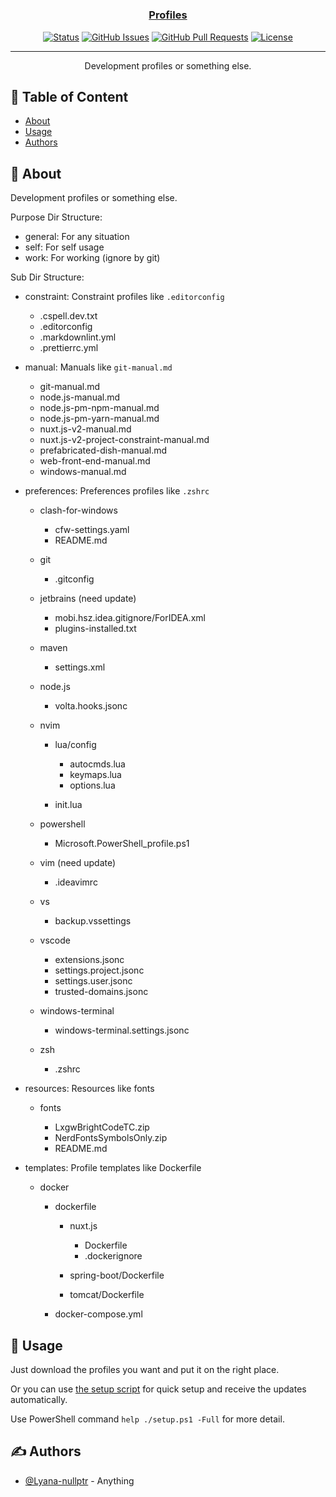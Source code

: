 <h1 align="center">
  <a href="https://github.com/Lyana-nullptr/profiles" rel="noopener">
</h1>

<h3 align="center">Profiles</h3>

<div align="center">

[![Status](https://img.shields.io/badge/status-active-success.svg)](.)
[![GitHub Issues](https://img.shields.io/github/issues/Lyana-nullptr/profiles.svg)](https://github.com/Lyana-nullptr/profiles/issues)
[![GitHub Pull Requests](https://img.shields.io/github/issues-pr/Lyana-nullptr/profiles.svg)](https://github.com/Lyana-nullptr/profiles/pulls)
[![License](https://img.shields.io/badge/license-MIT-blue.svg)](/LICENSE)

</div>

---

<p align="center"> Development profiles or something else.
    <br>
</p>

## 📝 Table of Content

- [About](#about)
- [Usage](#usage)
- [Authors](#authors)

## 🧐 About <a name="about"></a>

Development profiles or something else.

Purpose Dir Structure:

- general: For any situation
- self: For self usage
- work: For working (ignore by git)

Sub Dir Structure:

- constraint: Constraint profiles like `.editorconfig`

  - .cspell.dev.txt
  - .editorconfig
  - .markdownlint.yml
  - .prettierrc.yml

- manual: Manuals like `git-manual.md`

  - git-manual.md
  - node.js-manual.md
  - node.js-pm-npm-manual.md
  - node.js-pm-yarn-manual.md
  - nuxt.js-v2-manual.md
  - nuxt.js-v2-project-constraint-manual.md
  - prefabricated-dish-manual.md
  - web-front-end-manual.md
  - windows-manual.md

- preferences: Preferences profiles like `.zshrc`

  - clash-for-windows

    - cfw-settings.yaml
    - README.md

  - git

    - .gitconfig

  - jetbrains (need update)

    - mobi.hsz.idea.gitignore/ForIDEA.xml
    - plugins-installed.txt

  - maven

    - settings.xml

  - node.js

    - volta.hooks.jsonc

  - nvim

    - lua/config

      - autocmds.lua
      - keymaps.lua
      - options.lua

    - init.lua

  - powershell

    - Microsoft.PowerShell_profile.ps1

  - vim (need update)

    - .ideavimrc

  - vs

    - backup.vssettings

  - vscode

    - extensions.jsonc
    - settings.project.jsonc
    - settings.user.jsonc
    - trusted-domains.jsonc

  - windows-terminal

    - windows-terminal.settings.jsonc

  - zsh

    - .zshrc

- resources: Resources like fonts

  - fonts

    - LxgwBrightCodeTC.zip
    - NerdFontsSymbolsOnly.zip
    - README.md

- templates: Profile templates like Dockerfile

  - docker

    - dockerfile

      - nuxt.js

        - Dockerfile
        - .dockerignore

      - spring-boot/Dockerfile
      - tomcat/Dockerfile

    - docker-compose.yml

## 🎈 Usage <a name="usage"></a>

Just download the profiles you want and put it on the right place.

Or you can use [the setup script](setup.ps1) for quick setup and receive the updates automatically.

Use PowerShell command `help ./setup.ps1 -Full` for more detail.

## ✍️ Authors <a name="authors"></a>

- [@Lyana-nullptr](https://github.com/Lyana-nullptr) - Anything
